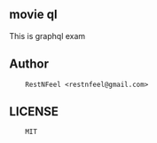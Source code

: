 ## movie ql

This is graphql exam

## Author

```
    RestNFeel <restnfeel@gmail.com>
```

## LICENSE

```
    MIT
```
